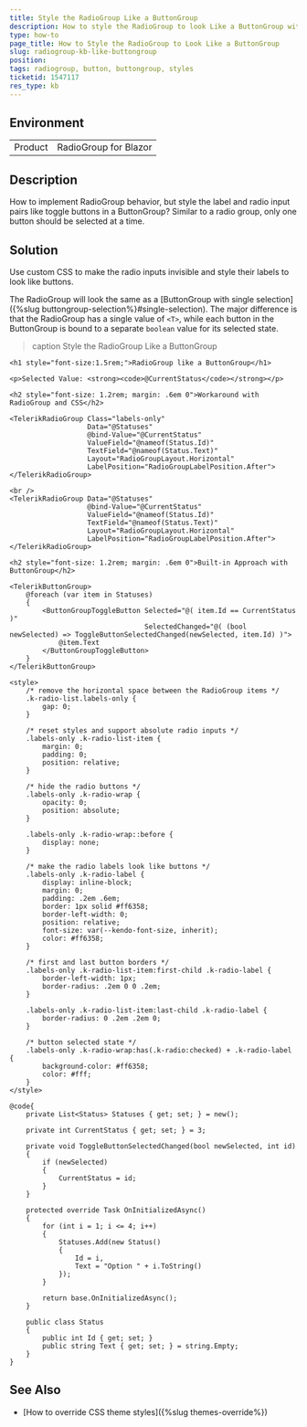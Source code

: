 ```yaml
---
title: Style the RadioGroup Like a ButtonGroup
description: How to style the RadioGroup to look Like a ButtonGroup with toggle buttons and single selected item.
type: how-to
page_title: How to Style the RadioGroup to Look Like a ButtonGroup
slug: radiogroup-kb-like-buttongroup
position:
tags: radiogroup, button, buttongroup, styles
ticketid: 1547117
res_type: kb
---
```


## Environment

<table>
    <tbody>
        <tr>
            <td>Product</td>
            <td>RadioGroup for Blazor</td>
        </tr>
    </tbody>
</table>

## Description

How to implement RadioGroup behavior, but style the label and radio input pairs like toggle buttons in a ButtonGroup? Similar to a radio group, only one button should be selected at a time.

## Solution

Use custom CSS to make the radio inputs invisible and style their labels to look like buttons.

The RadioGroup will look the same as a [ButtonGroup with single selection]({%slug buttongroup-selection%}#single-selection). The major difference is that the RadioGroup has a single value of `<T>`, while each button in the ButtonGroup is bound to a separate `boolean` value for its selected state.

>caption Style the RadioGroup Like a ButtonGroup

````CSHTML
<h1 style="font-size:1.5rem;">RadioGroup like a ButtonGroup</h1>

<p>Selected Value: <strong><code>@CurrentStatus</code></strong></p>

<h2 style="font-size: 1.2rem; margin: .6em 0">Workaround with RadioGroup and CSS</h2>

<TelerikRadioGroup Class="labels-only"
                   Data="@Statuses"
                   @bind-Value="@CurrentStatus"
                   ValueField="@nameof(Status.Id)"
                   TextField="@nameof(Status.Text)"
                   Layout="RadioGroupLayout.Horizontal"
                   LabelPosition="RadioGroupLabelPosition.After">
</TelerikRadioGroup>

<br />
<TelerikRadioGroup Data="@Statuses"
                   @bind-Value="@CurrentStatus"
                   ValueField="@nameof(Status.Id)"
                   TextField="@nameof(Status.Text)"
                   Layout="RadioGroupLayout.Horizontal"
                   LabelPosition="RadioGroupLabelPosition.After">
</TelerikRadioGroup>

<h2 style="font-size: 1.2rem; margin: .6em 0">Built-in Approach with ButtonGroup</h2>

<TelerikButtonGroup>
    @foreach (var item in Statuses)
    {
        <ButtonGroupToggleButton Selected="@( item.Id == CurrentStatus )"
                                 SelectedChanged="@( (bool newSelected) => ToggleButtonSelectedChanged(newSelected, item.Id) )">
            @item.Text
        </ButtonGroupToggleButton>
    }
</TelerikButtonGroup>

<style>
    /* remove the horizontal space between the RadioGroup items */
    .k-radio-list.labels-only {
        gap: 0;
    }

    /* reset styles and support absolute radio inputs */
    .labels-only .k-radio-list-item {
        margin: 0;
        padding: 0;
        position: relative;
    }

    /* hide the radio buttons */
    .labels-only .k-radio-wrap {
        opacity: 0;
        position: absolute;
    }

    .labels-only .k-radio-wrap::before {
        display: none;
    }

    /* make the radio labels look like buttons */
    .labels-only .k-radio-label {
        display: inline-block;
        margin: 0;
        padding: .2em .6em;
        border: 1px solid #ff6358;
        border-left-width: 0;
        position: relative;
        font-size: var(--kendo-font-size, inherit);
        color: #ff6358;
    }

    /* first and last button borders */
    .labels-only .k-radio-list-item:first-child .k-radio-label {
        border-left-width: 1px;
        border-radius: .2em 0 0 .2em;
    }

    .labels-only .k-radio-list-item:last-child .k-radio-label {
        border-radius: 0 .2em .2em 0;
    }

    /* button selected state */
    .labels-only .k-radio-wrap:has(.k-radio:checked) + .k-radio-label {
        background-color: #ff6358;
        color: #fff;
    }
</style>

@code{
    private List<Status> Statuses { get; set; } = new();

    private int CurrentStatus { get; set; } = 3;

    private void ToggleButtonSelectedChanged(bool newSelected, int id)
    {
        if (newSelected)
        {
            CurrentStatus = id;
        }
    }

    protected override Task OnInitializedAsync()
    {
        for (int i = 1; i <= 4; i++)
        {
            Statuses.Add(new Status()
            {
                Id = i,
                Text = "Option " + i.ToString()
            });
        }

        return base.OnInitializedAsync();
    }

    public class Status
    {
        public int Id { get; set; }
        public string Text { get; set; } = string.Empty;
    }
}
````

## See Also

* [How to override CSS theme styles]({%slug themes-override%})
